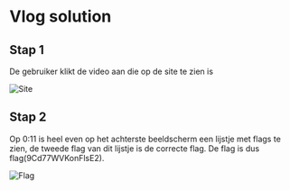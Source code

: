 # Vlog solution

## Stap 1
De gebruiker klikt de video aan die op de site te zien is

![Site](https://media.discordapp.net/attachments/818816731157364756/846718425089703937/ITGirlsTube.png?width=1440&height=611 "De site")

## Stap 2
Op 0:11 is heel even op het achterste beeldscherm een lijstje met flags te zien, de tweede flag van dit lijstje is de correcte flag. De flag is dus flag(9Cd77WVKonFlsE2).

![Flag](https://media.discordapp.net/attachments/818816731157364756/846718403972825128/VlogChalFlag.png?width=1166&height=670 "De Flag")